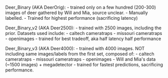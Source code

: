 
Deer_Binary (AKA DeerOrig):
    - trained only on a few hundred (200-300) images of deer gathered by Will and Mia, source unclear. 
    - Manually labelled. 
    - Trained for highest performance (sacrificing latency)

Deer_Binary_v2 (AKA Deer2500):
    - trained with 2500 images, including the prior. Datasets used include:
        - caltech cameratraps
        - missouri cameratraps
        - openimages
    - trained for best tradeoff, aka half latency half performance

Deer_Binary_v3 (AKA Deer4000):
    - trained with 4000 images. NOT including same images/labels from the first set, composed of:
        - caltech cameratraps
        - missouri cameratraps
        - openimages
        - Will and Mia's data (~1500 images) + megadetector
    - trained for fastest predictions, sacrificing performance.

